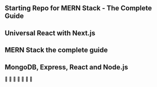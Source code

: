 ## Starting Repo for MERN Stack - The Complete Guide
## Universal React with Next.js 

## MERN Stack the complete guide

## MongoDB, Express, React and Node.js



:eyes:
:revolving_hearts:
:eyes:
:revolving_hearts:
:eyes:
:revolving_hearts:
:eyes: